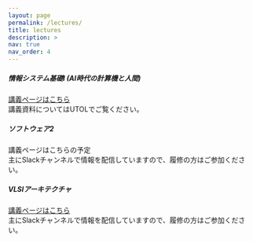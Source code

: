 ```yaml
---
layout: page
permalink: /lectures/
title: lectures
description: >
nav: true
nav_order: 4
---
```


##### <i class="fa-solid fa-robot"></i> 情報システム基礎Ⅰ (AI時代の計算機と人間)

<p>
<a href="https://ut-eng-ai.github.io/2025/">講義ページはこちら</a><br>
講義資料についてはUTOLでご覧ください。
</p>

##### <i class="fas fa-laptop-code"></i> ソフトウェア2

<p>
講義ページはこちらの予定<br>
主にSlackチャンネルで情報を配信していますので、履修の方はご参加ください。
</p>

##### <i class="fa-solid fa-microchip"></i> VLSIアーキテクチャ

<p>
<a href="https://eeic-vlsi.github.io/2025/">講義ページはこちら</a><br>
主にSlackチャンネルで情報を配信していますので、履修の方はご参加ください。
</p>
